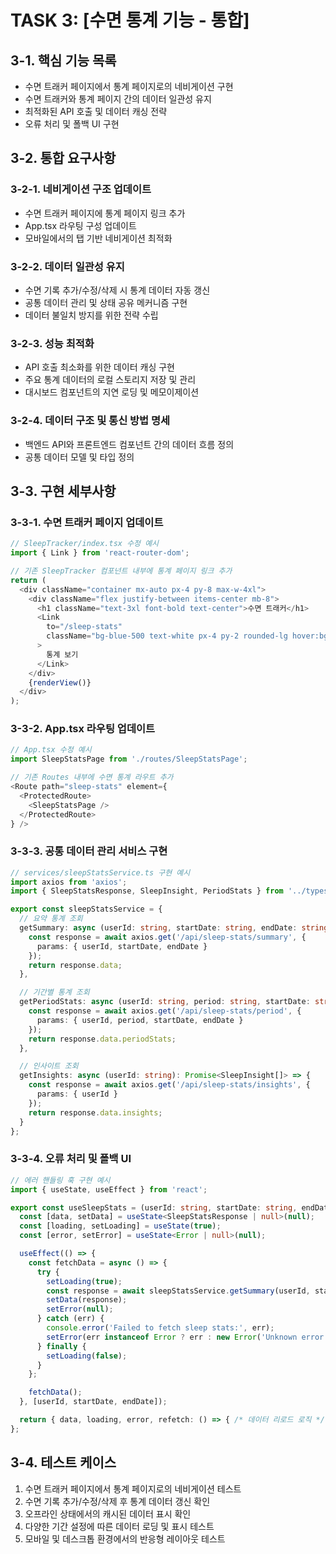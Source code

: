 # TASK 3: [수면 통계 기능 - 통합]

## 3-1. 핵심 기능 목록
- 수면 트래커 페이지에서 통계 페이지로의 네비게이션 구현
- 수면 트래커와 통계 페이지 간의 데이터 일관성 유지
- 최적화된 API 호출 및 데이터 캐싱 전략
- 오류 처리 및 폴백 UI 구현

## 3-2. 통합 요구사항

### 3-2-1. 네비게이션 구조 업데이트
- 수면 트래커 페이지에 통계 페이지 링크 추가
- App.tsx 라우팅 구성 업데이트
- 모바일에서의 탭 기반 네비게이션 최적화

### 3-2-2. 데이터 일관성 유지
- 수면 기록 추가/수정/삭제 시 통계 데이터 자동 갱신
- 공통 데이터 관리 및 상태 공유 메커니즘 구현
- 데이터 불일치 방지를 위한 전략 수립

### 3-2-3. 성능 최적화
- API 호출 최소화를 위한 데이터 캐싱 구현
- 주요 통계 데이터의 로컬 스토리지 저장 및 관리
- 대시보드 컴포넌트의 지연 로딩 및 메모이제이션

### 3-2-4. 데이터 구조 및 통신 방법 명세
- 백엔드 API와 프론트엔드 컴포넌트 간의 데이터 흐름 정의
- 공통 데이터 모델 및 타입 정의

## 3-3. 구현 세부사항

### 3-3-1. 수면 트래커 페이지 업데이트

```typescript
// SleepTracker/index.tsx 수정 예시
import { Link } from 'react-router-dom';

// 기존 SleepTracker 컴포넌트 내부에 통계 페이지 링크 추가
return (
  <div className="container mx-auto px-4 py-8 max-w-4xl">
    <div className="flex justify-between items-center mb-8">
      <h1 className="text-3xl font-bold text-center">수면 트래커</h1>
      <Link 
        to="/sleep-stats" 
        className="bg-blue-500 text-white px-4 py-2 rounded-lg hover:bg-blue-600 transition-colors"
      >
        통계 보기
      </Link>
    </div>
    {renderView()}
  </div>
);
```

### 3-3-2. App.tsx 라우팅 업데이트

```typescript
// App.tsx 수정 예시
import SleepStatsPage from './routes/SleepStatsPage';

// 기존 Routes 내부에 수면 통계 라우트 추가
<Route path="sleep-stats" element={
  <ProtectedRoute>
    <SleepStatsPage />
  </ProtectedRoute>
} />
```

### 3-3-3. 공통 데이터 관리 서비스 구현

```typescript
// services/sleepStatsService.ts 구현 예시
import axios from 'axios';
import { SleepStatsResponse, SleepInsight, PeriodStats } from '../types/sleep-stats';

export const sleepStatsService = {
  // 요약 통계 조회
  getSummary: async (userId: string, startDate: string, endDate: string): Promise<SleepStatsResponse> => {
    const response = await axios.get('/api/sleep-stats/summary', {
      params: { userId, startDate, endDate }
    });
    return response.data;
  },

  // 기간별 통계 조회
  getPeriodStats: async (userId: string, period: string, startDate: string, endDate: string): Promise<PeriodStats[]> => {
    const response = await axios.get('/api/sleep-stats/period', {
      params: { userId, period, startDate, endDate }
    });
    return response.data.periodStats;
  },

  // 인사이트 조회
  getInsights: async (userId: string): Promise<SleepInsight[]> => {
    const response = await axios.get('/api/sleep-stats/insights', {
      params: { userId }
    });
    return response.data.insights;
  }
};
```

### 3-3-4. 오류 처리 및 폴백 UI

```typescript
// 에러 핸들링 훅 구현 예시
import { useState, useEffect } from 'react';

export const useSleepStats = (userId: string, startDate: string, endDate: string) => {
  const [data, setData] = useState<SleepStatsResponse | null>(null);
  const [loading, setLoading] = useState(true);
  const [error, setError] = useState<Error | null>(null);

  useEffect(() => {
    const fetchData = async () => {
      try {
        setLoading(true);
        const response = await sleepStatsService.getSummary(userId, startDate, endDate);
        setData(response);
        setError(null);
      } catch (err) {
        console.error('Failed to fetch sleep stats:', err);
        setError(err instanceof Error ? err : new Error('Unknown error'));
      } finally {
        setLoading(false);
      }
    };

    fetchData();
  }, [userId, startDate, endDate]);

  return { data, loading, error, refetch: () => { /* 데이터 리로드 로직 */ } };
};
```

## 3-4. 테스트 케이스

1. 수면 트래커 페이지에서 통계 페이지로의 네비게이션 테스트
2. 수면 기록 추가/수정/삭제 후 통계 데이터 갱신 확인
3. 오프라인 상태에서의 캐시된 데이터 표시 확인
4. 다양한 기간 설정에 따른 데이터 로딩 및 표시 테스트
5. 모바일 및 데스크톱 환경에서의 반응형 레이아웃 테스트
